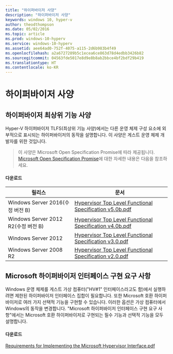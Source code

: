 ```yaml
---
title: "하이퍼바이저 사양"
description: "하이퍼바이저 사양"
keywords: windows 10, hyper-v
author: theodthompson
ms.date: 05/02/2016
ms.topic: article
ms.prod: windows-10-hyperv
ms.service: windows-10-hyperv
ms.assetid: aee64ad0-752f-4075-a115-2d6b983b4f49
ms.openlocfilehash: a2a6727289b5c1ecea6ce863d78d4edbb3426b82
ms.sourcegitcommit: 04563fde5017e8d9e8b8ab2bbce4bf2bdf29b419
ms.translationtype: HT
ms.contentlocale: ko-KR
---
```

# <a name="hypervisor-specifications"></a>하이퍼바이저 사양

## <a name="hypervisor-top-level-functional-specification"></a>하이퍼바이저 최상위 기능 사양

Hyper-V 하이퍼바이저 TLFS(최상위 기능 사양)에서는 다른 운영 체제 구성 요소에 외부적으로 표시되는 하이퍼바이저의 동작을 설명합니다. 이 사양은 게스트 운영 체제 개발자를 위한 것입니다.
  
> 이 사양은 Microsoft Open Specification Promise에 따라 제공됩니다.  [Microsoft Open Specification Promise](https://msdn.microsoft.com/en-us/openspecifications)에 대한 자세한 내용은 다음을 참조하세요.  

#### <a name="download"></a>다운로드
릴리스 | 문서
--- | ---
Windows Server 2016(수정 버전 B) | [Hypervisor Top Level Functional Specification v5.0b.pdf](https://github.com/Microsoft/Virtualization-Documentation/raw/master/tlfs/Hypervisor%20Top%20Level%20Functional%20Specification%20v5.0b.pdf)
Windows Server 2012 R2(수정 버전 B) | [Hypervisor Top Level Functional Specification v4.0b.pdf](https://github.com/Microsoft/Virtualization-Documentation/raw/master/tlfs/Hypervisor%20Top%20Level%20Functional%20Specification%20v4.0b.pdf)
Windows Server 2012 | [Hypervisor Top Level Functional Specification v3.0.pdf](https://github.com/Microsoft/Virtualization-Documentation/raw/master/tlfs/Hypervisor%20Top%20Level%20Functional%20Specification%20v3.0.pdf)
Windows Server 2008 R2 | [Hypervisor Top Level Functional Specification v2.0.pdf](https://github.com/Microsoft/Virtualization-Documentation/raw/master/tlfs/Hypervisor%20Top%20Level%20Functional%20Specification%20v2.0.pdf)

## <a name="requirements-for-implementing-the-microsoft-hypervisor-interface"></a>Microsoft 하이퍼바이저 인터페이스 구현 요구 사항

Windows 운영 체제를 게스트 가상 컴퓨터("HV#1" 인터페이스라고도 함)에서 실행하려면 제한된 하이퍼바이저 인터페이스 집합이 필요합니다. 또한 Microsoft 호환 하이퍼바이저로 여러 가지 선택적 기능을 구현할 수 있습니다. 이러한 옵션은 가상 컴퓨터에서 Windows의 동작을 변경합니다. "Microsoft 하이퍼바이저 인터페이스 구현 요구 사항"에서는 Microsoft 호환 하이퍼바이저로 구현되는 필수 기능과 선택적 기능을 모두 설명합니다.

#### <a name="download"></a>다운로드

[Requirements for Implementing the Microsoft Hypervisor Interface.pdf](https://github.com/Microsoft/Virtualization-Documentation/raw/master/tlfs/Requirements%20for%20Implementing%20the%20Microsoft%20Hypervisor%20Interface.pdf)
